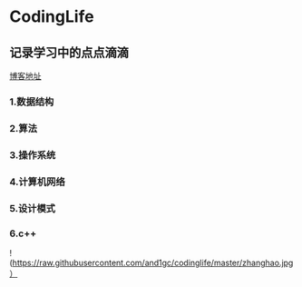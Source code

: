 # CodingLife
## 记录学习中的点点滴滴

[博客地址](https://blog.csdn.net/u013213317)


### 1.数据结构
### 2.算法
### 3.操作系统
### 4.计算机网络
### 5.设计模式
### 6.c++




















!(https://raw.githubusercontent.com/and1gc/codinglife/master/zhanghao.jpg）



